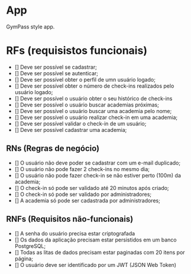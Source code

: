 # App

GymPass style app.

# RFs (requisistos funcionais)

- [] Deve ser possível se cadastrar;
- [] Deve ser possível se autenticar;
- [] Deve ser possível obter o perfil de umn usuário logado;
- [] Deve ser possível obter o número de check-ins realizados pelo usuário logado;
- [] Deve ser possível o usuário obter o seu histórico de check-ins
- [] Deve ser possível o usuário buscar academias próximas;
- [] Deve ser possível o usuário buscar uma academia pelo nome;
- [] Deve ser possível o usuário realizar check-in em uma academia;
- [] Deve ser possível validar o check-in de um usuário;
- [] Deve ser possível cadastrar uma academia;

## RNs (Regras de negócio)

- [] O usuário não deve poder se cadastrar com um e-mail duplicado;
- [] O usuário não pode fazer 2 check-ins no mesmo dia;
- [] O usuário não pode fazer check-in se não estiver perto (100m) da academia;
- [] O check-in só pode ser validado até 20 minutos após criado;
- [] O check-in só pode ser validado por administradores;
- [] A academia só pode ser cadastrada por administradores;

## RNFs (Requisitos não-funcionais)

- [] A senha do usuário precisa estar criptografada
- [] Os dados da aplicação precisam estar persistidos em um banco PostgreSQL;
- [] Todas as litas de dados precisam estar paginadas com 20 itens por página;
- [] O usuário deve ser identificado por um JWT (JSON Web Token)
